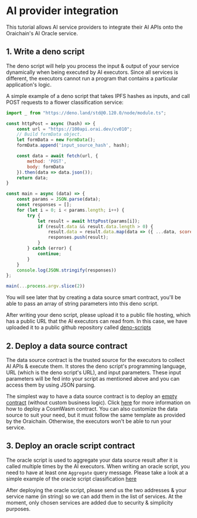 # AI provider integration

This tutorial allows AI service providers to integrate their AI APIs onto the Oraichain's AI Oracle service. 

## 1. Write a deno script

The deno script will help you process the input & output of your service dynamically when being executed by AI executors. Since all services is different, the executors cannot run a program that contains a particular application's logic.

A simple example of a deno script that takes IPFS hashes as inputs, and call POST requests to a flower classification service:

```js
import _ from "https://deno.land/std@0.120.0/node/module.ts";

const httpPost = async (hash) => {
    const url = "https://100api.orai.dev/cv010";
    // Build formData object.
    let formData = new FormData();
    formData.append('input_source_hash', hash);

    const data = await fetch(url, {
        method: 'POST',
        body: formData
    }).then(data => data.json());
    return data;
}

const main = async (data) => {
    const params = JSON.parse(data);
    const responses = [];
    for (let i = 0; i < params.length; i++) {
        try {
            let result = await httpPost(params[i]);
            if (result.data && result.data.length > 0) {
                result.data = result.data.map(data => ({ ...data, score: Math.floor(data.score) }))
                responses.push(result);
            }
        } catch (error) {
            continue;
        }
    }
    console.log(JSON.stringify(responses))
};

main(...process.argv.slice(2))
```

You will see later that by creating a data source smart contract, you'll be able to pass an array of string parameters into this deno script.

After writing your deno script, please upload it to a public file hosting, which has a public URL that the AI executors can read from. In this case, we have uploaded it to a public github repository called [deno-scripts](https://github.com/oraichain/deno-scripts)

## 2. Deploy a data source contract

The data source contract is the trusted source for the executors to collect AI APIs & execute them. It stores the deno script's programming language, URL (which is the deno script's URL), and input parameters. These input parameters will be fed into your script as mentioned above and you can access them by using JSON parsing.

The simplest way to have a data source contract is to deploy an [empty contract](https://github.com/oraichain/oraiwasm/tree/master/package/aioracle/dsource_empty) (without custom business logic). Click [here](https://docs.orai.io/developers/cosmwasm-ide/tutorial-01) for more information on how to deploy a CosmWasm contract. You can also customize the data source to suit your need, but it must follow the same template as provided by the Oraichain. Otherwise, the executors won't be able to run your service.

## 3. Deploy an oracle script contract

The oracle script is used to aggregate your data source result after it is called multiple times by the AI executors. When writing an oracle script, you need to have at least one `Aggregate` query message. Please take a look at a simple example of the oracle script classification [here](https://github.com/oraichain/oraiwasm/tree/master/package/aioracle/oscript_flower_classification)

After deploying the oracle script, please send us the two addresses & your service name (in string) so we can add them in the list of services. At the moment, only chosen services are added due to security & simplicity purposes.